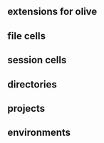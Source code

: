 ## extensions for olive

## file cells

## session cells

## directories

## projects

## environments

